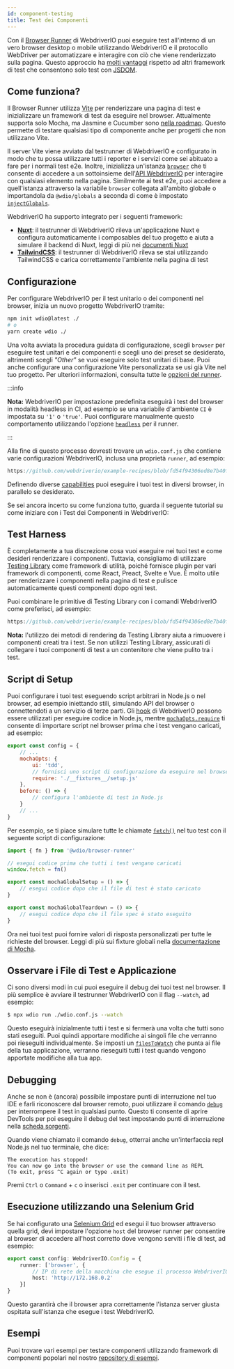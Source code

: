 ```yaml
---
id: component-testing
title: Test dei Componenti
---
```


Con il [Browser Runner](/docs/runner#browser-runner) di WebdriverIO puoi eseguire test all'interno di un vero browser desktop o mobile utilizzando WebdriverIO e il protocollo WebDriver per automatizzare e interagire con ciò che viene renderizzato sulla pagina. Questo approccio ha [molti vantaggi](/docs/runner#browser-runner) rispetto ad altri framework di test che consentono solo test con [JSDOM](https://www.npmjs.com/package/jsdom).

## Come funziona?

Il Browser Runner utilizza [Vite](https://vitejs.dev/) per renderizzare una pagina di test e inizializzare un framework di test da eseguire nel browser. Attualmente supporta solo Mocha, ma Jasmine e Cucumber sono [nella roadmap](https://github.com/orgs/webdriverio/projects/1). Questo permette di testare qualsiasi tipo di componente anche per progetti che non utilizzano Vite.

Il server Vite viene avviato dal testrunner di WebdriverIO e configurato in modo che tu possa utilizzare tutti i reporter e i servizi come sei abituato a fare per i normali test e2e. Inoltre, inizializza un'istanza [`browser`](/docs/api/browser) che ti consente di accedere a un sottoinsieme dell'[API WebdriverIO](/docs/api) per interagire con qualsiasi elemento nella pagina. Similmente ai test e2e, puoi accedere a quell'istanza attraverso la variabile `browser` collegata all'ambito globale o importandola da `@wdio/globals` a seconda di come è impostato [`injectGlobals`](/docs/api/globals).

WebdriverIO ha supporto integrato per i seguenti framework:

- [__Nuxt__](https://nuxt.com/): il testrunner di WebdriverIO rileva un'applicazione Nuxt e configura automaticamente i composables del tuo progetto e aiuta a simulare il backend di Nuxt, leggi di più nei [documenti Nuxt](/docs/component-testing/vue#testing-vue-components-in-nuxt)
- [__TailwindCSS__](https://tailwindcss.com/): il testrunner di WebdriverIO rileva se stai utilizzando TailwindCSS e carica correttamente l'ambiente nella pagina di test

## Configurazione

Per configurare WebdriverIO per il test unitario o dei componenti nel browser, inizia un nuovo progetto WebdriverIO tramite:

```bash
npm init wdio@latest ./
# o
yarn create wdio ./
```

Una volta avviata la procedura guidata di configurazione, scegli `browser` per eseguire test unitari e dei componenti e scegli uno dei preset se desiderato, altrimenti scegli _"Other"_ se vuoi eseguire solo test unitari di base. Puoi anche configurare una configurazione Vite personalizzata se usi già Vite nel tuo progetto. Per ulteriori informazioni, consulta tutte le [opzioni del runner](/docs/runner#runner-options).

:::info

__Nota:__ WebdriverIO per impostazione predefinita eseguirà i test del browser in modalità headless in CI, ad esempio se una variabile d'ambiente `CI` è impostata su `'1'` o `'true'`. Puoi configurare manualmente questo comportamento utilizzando l'opzione [`headless`](/docs/runner#headless) per il runner.

:::

Alla fine di questo processo dovresti trovare un `wdio.conf.js` che contiene varie configurazioni WebdriverIO, inclusa una proprietà `runner`, ad esempio:

```ts reference useHTTPS runmeRepository="git@github.com:webdriverio/example-recipes.git" runmeFileToOpen="component-testing%2FREADME.md"
https://github.com/webdriverio/example-recipes/blob/fd54f94306ed8e7b40f967739164dfe4d6d76b41/wdio.comp.conf.js
```

Definendo diverse [capabilities](/docs/configuration#capabilities) puoi eseguire i tuoi test in diversi browser, in parallelo se desiderato.

Se sei ancora incerto su come funziona tutto, guarda il seguente tutorial su come iniziare con i Test dei Componenti in WebdriverIO:

<LiteYouTubeEmbed
    id="5vp_3tGtnMc"
    title="Getting Started with Component Testing in WebdriverIO"
/>

## Test Harness

È completamente a tua discrezione cosa vuoi eseguire nei tuoi test e come desideri renderizzare i componenti. Tuttavia, consigliamo di utilizzare [Testing Library](https://testing-library.com/) come framework di utilità, poiché fornisce plugin per vari framework di componenti, come React, Preact, Svelte e Vue. È molto utile per renderizzare i componenti nella pagina di test e pulisce automaticamente questi componenti dopo ogni test.

Puoi combinare le primitive di Testing Library con i comandi WebdriverIO come preferisci, ad esempio:

```js reference useHTTPS
https://github.com/webdriverio/example-recipes/blob/fd54f94306ed8e7b40f967739164dfe4d6d76b41/component-testing/svelte-example.js
```

__Nota:__ l'utilizzo dei metodi di rendering da Testing Library aiuta a rimuovere i componenti creati tra i test. Se non utilizzi Testing Library, assicurati di collegare i tuoi componenti di test a un contenitore che viene pulito tra i test.

## Script di Setup

Puoi configurare i tuoi test eseguendo script arbitrari in Node.js o nel browser, ad esempio iniettando stili, simulando API del browser o connettendoti a un servizio di terze parti. Gli [hook](/docs/configuration#hooks) di WebdriverIO possono essere utilizzati per eseguire codice in Node.js, mentre [`mochaOpts.require`](/docs/frameworks#require) ti consente di importare script nel browser prima che i test vengano caricati, ad esempio:

```js wdio.conf.js
export const config = {
    // ...
    mochaOpts: {
        ui: 'tdd',
        // fornisci uno script di configurazione da eseguire nel browser
        require: './__fixtures__/setup.js'
    },
    before: () => {
        // configura l'ambiente di test in Node.js
    }
    // ...
}
```

Per esempio, se ti piace simulare tutte le chiamate [`fetch()`](https://developer.mozilla.org/en-US/docs/Web/API/fetch) nel tuo test con il seguente script di configurazione:

```js ./fixtures/setup.js
import { fn } from '@wdio/browser-runner'

// esegui codice prima che tutti i test vengano caricati
window.fetch = fn()

export const mochaGlobalSetup = () => {
    // esegui codice dopo che il file di test è stato caricato
}

export const mochaGlobalTeardown = () => {
    // esegui codice dopo che il file spec è stato eseguito
}

```

Ora nei tuoi test puoi fornire valori di risposta personalizzati per tutte le richieste del browser. Leggi di più sui fixture globali nella [documentazione di Mocha](https://mochajs.org/#global-fixtures).

## Osservare i File di Test e Applicazione

Ci sono diversi modi in cui puoi eseguire il debug dei tuoi test nel browser. Il più semplice è avviare il testrunner WebdriverIO con il flag `--watch`, ad esempio:

```sh
$ npx wdio run ./wdio.conf.js --watch
```

Questo eseguirà inizialmente tutti i test e si fermerà una volta che tutti sono stati eseguiti. Puoi quindi apportare modifiche ai singoli file che verranno poi rieseguiti individualmente. Se imposti un [`filesToWatch`](/docs/configuration#filestowatch) che punta ai file della tua applicazione, verranno rieseguiti tutti i test quando vengono apportate modifiche alla tua app.

## Debugging

Anche se non è (ancora) possibile impostare punti di interruzione nel tuo IDE e farli riconoscere dal browser remoto, puoi utilizzare il comando [`debug`](/docs/api/browser/debug) per interrompere il test in qualsiasi punto. Questo ti consente di aprire DevTools per poi eseguire il debug del test impostando punti di interruzione nella [scheda sorgenti](https://buddy.works/tutorials/debugging-javascript-efficiently-with-chrome-devtools).

Quando viene chiamato il comando `debug`, otterrai anche un'interfaccia repl Node.js nel tuo terminale, che dice:

```
The execution has stopped!
You can now go into the browser or use the command line as REPL
(To exit, press ^C again or type .exit)
```

Premi `Ctrl` o `Command` + `c` o inserisci `.exit` per continuare con il test.

## Esecuzione utilizzando una Selenium Grid

Se hai configurato una [Selenium Grid](https://www.selenium.dev/documentation/grid/) ed esegui il tuo browser attraverso quella grid, devi impostare l'opzione `host` del browser runner per consentire al browser di accedere all'host corretto dove vengono serviti i file di test, ad esempio:

```ts title=wdio.conf.ts
export const config: WebdriverIO.Config = {
    runner: ['browser', {
        // IP di rete della macchina che esegue il processo WebdriverIO
        host: 'http://172.168.0.2'
    }]
}
```

Questo garantirà che il browser apra correttamente l'istanza server giusta ospitata sull'istanza che esegue i test WebdriverIO.

## Esempi

Puoi trovare vari esempi per testare componenti utilizzando framework di componenti popolari nel nostro [repository di esempi](https://github.com/webdriverio/component-testing-examples).